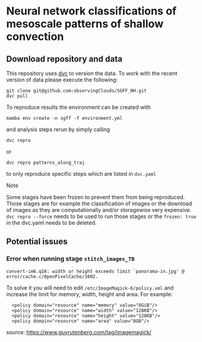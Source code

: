 # Neural network classifications of mesoscale patterns of shallow convection

## Download repository and data

This repository uses [dvc](dvc.org) to version the data. To work with the recent version of data please execute the following:
```shell
git clone git@github.com:observingClouds/SGFF_NH.git
dvc pull
```

To reproduce results the environment can be created with
```
mamba env create -n sgff -f environment.yml
```
and analysis steps rerun by simply calling
```
dvc repro
```
or
```
dvc repro patterns_along_traj
```
to only reproduce specific steps which are listed in `dvc.yaml`

> [!NOTE]
> Some stages have been frozen to prevent them from being reproduced. Those stages are for example the classification of images or the download of images as they are computationally and/or storagewise very expensive. `dvc repro --force` needs to be used to run those stages or the `frozen: true` in the dvc.yaml needs to be deleted.


## Potential issues

### Error when running stage `stitch_images_TB`

```
convert-im6.q16: width or height exceeds limit `panorama-in.jpg' @ error/cache.c/OpenPixelCache/3802.
```

To solve it you will need to edit `/etc/ImageMagick-6/policy.xml` and increase the limit for memory, width, height and area. For example:

```
  <policy domain="resource" name="memory" value="8GiB"/>
  <policy domain="resource" name="width" value="128KB"/>
  <policy domain="resource" name="height" value="128KB"/>
  <policy domain="resource" name="area" value="8GB"/>
```

source: https://www.guyrutenberg.com/tag/imagemagick/


